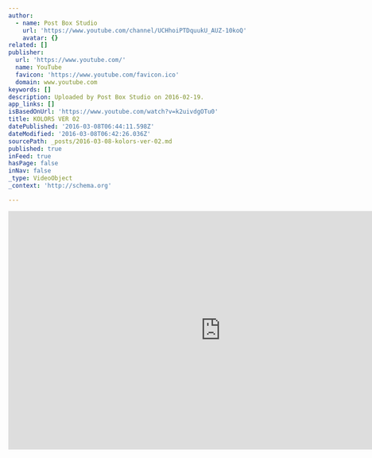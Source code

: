 ```yaml
---
author:
  - name: Post Box Studio
    url: 'https://www.youtube.com/channel/UCHhoiPTDquukU_AUZ-10koQ'
    avatar: {}
related: []
publisher:
  url: 'https://www.youtube.com/'
  name: YouTube
  favicon: 'https://www.youtube.com/favicon.ico'
  domain: www.youtube.com
keywords: []
description: Uploaded by Post Box Studio on 2016-02-19.
app_links: []
isBasedOnUrl: 'https://www.youtube.com/watch?v=k2uivdgOTu0'
title: KOLORS VER 02
datePublished: '2016-03-08T06:44:11.598Z'
dateModified: '2016-03-08T06:42:26.036Z'
sourcePath: _posts/2016-03-08-kolors-ver-02.md
published: true
inFeed: true
hasPage: false
inNav: false
_type: VideoObject
_context: 'http://schema.org'

---
```

<iframe src="https://cdn.embedly.com/widgets/media.html?src=https%3A%2F%2Fwww.youtube.com%2Fembed%2Fk2uivdgOTu0%3Ffeature%3Doembed&amp;url=https%3A%2F%2Fwww.youtube.com%2Fwatch%3Fv%3Dk2uivdgOTu0&amp;image=https%3A%2F%2Fi.ytimg.com%2Fvi%2Fk2uivdgOTu0%2Fhqdefault.jpg&amp;key=b7d04c9b404c499eba89ee7072e1c4f7&amp;type=text%2Fhtml&amp;schema=youtube" width="854" height="480" scrolling="no" frameborder="0" allowfullscreen="allowfullscreen" style=""></iframe>